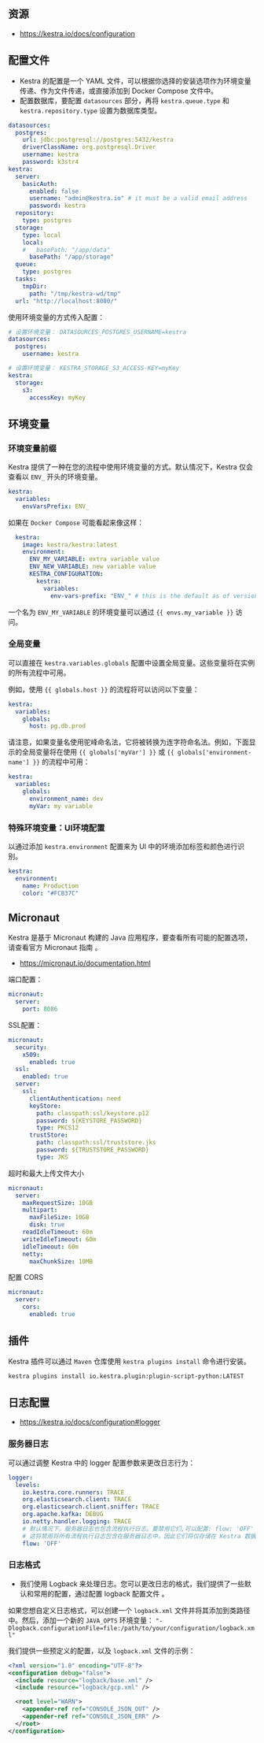 ## 资源

- https://kestra.io/docs/configuration


## 配置文件

- Kestra 的配置是一个 YAML 文件，可以根据你选择的安装选项作为环境变量传递、作为文件传递，或直接添加到 Docker Compose 文件中。
- 配置数据库，要配置 `datasources` 部分，再将 `kestra.queue.type` 和 `kestra.repository.type` 设置为数据库类型。

```yaml
datasources:
  postgres:
    url: jdbc:postgresql://postgres:5432/kestra
    driverClassName: org.postgresql.Driver
    username: kestra
    password: k3str4
kestra:
  server:
    basicAuth:
      enabled: false
      username: "admin@kestra.io" # it must be a valid email address
      password: kestra
  repository:
    type: postgres
  storage:
    type: local
    local:
    #   basePath: "/app/data"
      basePath: "/app/storage"
  queue:
    type: postgres
  tasks:
    tmpDir:
      path: "/tmp/kestra-wd/tmp"
  url: "http://localhost:8080/"
```

使用环境变量的方式传入配置：

```yaml
# 设置环境变量： DATASOURCES_POSTGRES_USERNAME=kestra
datasources:
  postgres:
    username: kestra
```

```yaml
# 设置环境变量： KESTRA_STORAGE_S3_ACCESS-KEY=myKey
kestra:
  storage:
    s3:
      accessKey: myKey
```



## 环境变量

### 环境变量前缀

Kestra 提供了一种在您的流程中使用环境变量的方式。默认情况下，Kestra 仅会查看以 `ENV_` 开头的环境变量。

```yaml
kestra:
  variables:
    envVarsPrefix: ENV_
```

如果在 `Docker Compose` 可能看起来像这样：

```yaml
  kestra:
    image: kestra/kestra:latest
    environment:
      ENV_MY_VARIABLE: extra variable value
      ENV_NEW_VARIABLE: new variable value
      KESTRA_CONFIGURATION:
        kestra:
          variables:
            env-vars-prefix: "ENV_" # this is the default as of version 0.23
```

一个名为 `ENV_MY_VARIABLE` 的环境变量可以通过 `{{ envs.my_variable }}` 访问。

### 全局变量

可以直接在 `kestra.variables.globals` 配置中设置全局变量。这些变量将在实例的所有流程中可用。

例如，使用 `{{ globals.host }}` 的流程将可以访问以下变量：

```yaml
kestra:
  variables:
    globals:
      host: pg.db.prod
```

请注意，如果变量名使用驼峰命名法，它将被转换为连字符命名法。例如，下面显示的全局变量将在使用 `{{ globals['myVar'] }}` 或 `{{ globals['environment-name'] }}` 的流程中可用：

```yaml
kestra:
  variables:
    globals:
      environment_name: dev
      myVar: my variable
```

### 特殊环境变量：UI环境配置

以通过添加 `kestra.environment` 配置来为 UI 中的环境添加标签和颜色进行识别。

```yaml
kestra:
  environment:
    name: Production
    color: "#FCB37C"
```

## Micronaut

 Kestra 是基于 Micronaut 构建的 Java 应用程序，要查看所有可能的配置选项，请查看官方 Micronaut 指南 。

- https://micronaut.io/documentation.html


端口配置：

```yaml
micronaut:
  server:
    port: 8086
```

SSL配置：

```yaml
micronaut:
  security:
    x509:
      enabled: true
  ssl:
    enabled: true
  server:
    ssl:
      clientAuthentication: need
      keyStore:
        path: classpath:ssl/keystore.p12
        password: ${KEYSTORE_PASSWORD}
        type: PKCS12
      trustStore:
        path: classpath:ssl/truststore.jks
        password: ${TRUSTSTORE_PASSWORD}
        type: JKS
```

超时和最大上传文件大小

```yaml
micronaut:
  server:
    maxRequestSize: 10GB
    multipart:
      maxFileSize: 10GB
      disk: true
    readIdleTimeout: 60m
    writeIdleTimeout: 60m
    idleTimeout: 60m
    netty:
      maxChunkSize: 10MB
```

配置 CORS

```yaml
micronaut:
  server:
    cors:
      enabled: true
```

## 插件

Kestra 插件可以通过 `Maven` 仓库使用 `kestra plugins install` 命令进行安装。

```bash
kestra plugins install io.kestra.plugin:plugin-script-python:LATEST
```


## 日志配置

- https://kestra.io/docs/configuration#logger

### 服务器日志

可以通过调整 Kestra 中的 logger 配置参数来更改日志行为：

```yaml
logger:
  levels:
    io.kestra.core.runners: TRACE
    org.elasticsearch.client: TRACE
    org.elasticsearch.client.sniffer: TRACE
    org.apache.kafka: DEBUG
    io.netty.handler.logging: TRACE
    # 默认情况下，服务器日志也包含流程执行日志。要禁用它们,可以配置: flow: 'OFF'
    # 这将禁用将所有流程执行日志包含在服务器日志中，因此它们将仅存储在 Kestra 数据库中。
    flow: 'OFF'
```

### 日志格式

- 我们使用 Logback 来处理日志。您可以更改日志的格式，我们提供了一些默认和常用的配置，通过配置 logback 配置文件 。

如果您想自定义日志格式，可以创建一个 `logback.xml` 文件并将其添加到类路径中。然后，添加一个新的 `JAVA_OPTS` 环境变量： `"-Dlogback.configurationFile=file:/path/to/your/configuration/logback.xml"`

我们提供一些预定义的配置，以及 `logback.xml` 文件的示例：

```xml
<?xml version="1.0" encoding="UTF-8"?>
<configuration debug="false">
  <include resource="logback/base.xml" />
  <include resource="logback/gcp.xml" />

  <root level="WARN">
    <appender-ref ref="CONSOLE_JSON_OUT" />
    <appender-ref ref="CONSOLE_JSON_ERR" />
  </root>
</configuration>
```